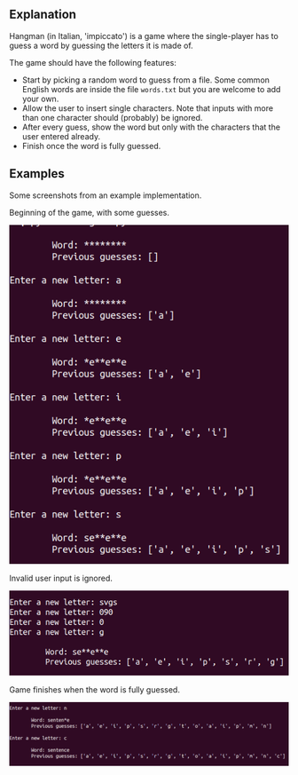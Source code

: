 ## Explanation

Hangman (in Italian, 'impiccato') is a game where the single-player has to guess a word by guessing the
letters it is made of.

The game should have the following features:
- Start by picking a random word to guess from a file. Some common English words are inside the file `words.txt` but you are
welcome to add your own.
- Allow the user to insert single characters. Note that inputs with more than one character should (probably) be ignored.
- After every guess, show the word but only with the characters that the user entered already.
- Finish once the word is fully guessed.

## Examples

Some screenshots from an example implementation.


Beginning of the game, with some guesses.

![img1](./img1.png)

Invalid user input is ignored.

![img2](./img2.png)

Game finishes when the word is fully guessed.

![img3](./img3.png)
